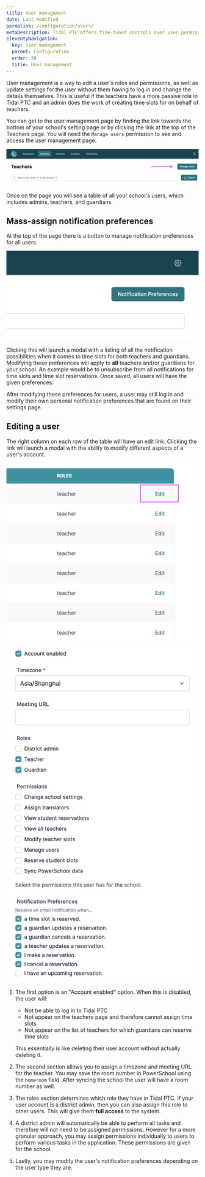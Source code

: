 ```yaml
---
title: User management
date: Last Modified
permalink: /configuration/users/
metaDescription: Tidal PTC offers fine-tuned controls over user permissions and user management.
eleventyNavigation:
  key: User management
  parent: Configuration
  order: 30
  title: User management
---
```


User management is a way to edit a user's roles and permissions, as well as update settings for the user without them having to log in and change the details themselves. This is useful if the teachers have a more passive role in Tidal PTC and an admin does the work of creating time slots for on behalf of teachers.

You can get to the user management page by finding the link towards the bottom of your school's setting page or by clicking the link at the top of the Teachers page. You will need the `Manage users` permission to see and access the user management page.

![User management link](/content/images/users-link.png)

Once on the page you will see a table of all your school's users, which includes admins, teachers, and guardians.

## Mass-assign notification preferences

At the top of the page there is a button to manage notification preferences for all users.

![Notification preferences button](/content/images/notification-preferences-button.png)

Clicking this will launch a modal with a listing of all the notification possibilities when it comes to time slots for both teachers and guardians. Modifying these preferences will apply to **all** teachers and/or guardians for your school. An example would be to unsubscribe from all notifications for time slots and time slot reservations. Once saved, all users will have the given preferences.

After modifying these preferences for users, a user may still log in and modify their own personal notification preferences that are found on their settings page.

## Editing a user

The right column on each row of the table will have an edit link. Clicking the link will launch a modal with the ability to modify different aspects of a user's account.

![User detail modal](/content/images/user-edit.png)

![User detail modal](/content/images/user-settings.png)

1. The first option is an "Account enabled" option. When this is disabled, the user will:
    - Not be able to log in to Tidal PTC
    - Not appear on the teachers page and therefore cannot assign time slots
    - Not appear on the list of teachers for which guardians can reserve time slots

    This essentially is like deleting their user account without actually deleting it.

2. The second section allows you to assign a timezone and meeting URL for the teacher. You may save the room number in PowerSchool using the `homeroom` field. After syncing the school the user will have a room number as well.

3. The roles section determines which role they have in Tidal PTC. If your user account is a district admin, then you can also assign this role to other users. This will give them **full access** to the system.

4. A district admin will automatically be able to perform all tasks and therefore will not need to be assigned permissions. However for a more granular approach, you may assign permissions individually to users to perform various tasks in the application. These permissions are given for the school.

5. Lastly, you may modify the user's notification preferences depending on the user type they are.
